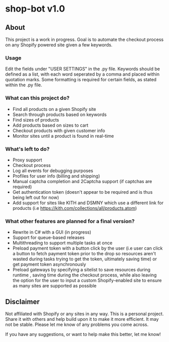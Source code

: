 # shop-bot v1.0

## About
This project is a work in progress. Goal is to automate the checkout process on any Shopify powered site given a few keywords. 

### Usage
Edit the fields under "USER SETTINGS" in the .py file. Keywords should be defined as a list, with each word seperated by a comma and placed within quotation marks. Some formatting is required for certain fields, as stated within the .py file.

### What can this project do?
* Find all products on a given Shopify site
* Search through products based on keywords
* Find sizes of products
* Add products based on sizes to cart
* Checkout products with given customer info
* Monitor sites until a product is found in real-time

### What's left to do?
* Proxy support
* Checkout process
* Log all events for debugging purposes
* Profiles for user info (billing and shipping)
* Manual captcha completion and 2Captcha support (if captchas are required)
* Get authentication token (doesn't appear to be required and is thus being left out for now)
* Add support for sites like KITH and DSMNY which use a different link for
products (i.e https://kith.com/collections/all/products.atom)

### What other features are planned for a final version?
* Rewrite in C# with a GUI (in progress)
* Support for queue-based releases
* Multithreading to support multiple tasks at once
* Preload payment token with a button click by the user (i.e user can click a button to fetch payment token prior to the drop so resources aren't wasted during tasks trying to get the token, ultimately saving time) or get payment token asynchronously
* Preload gateways by specifying a sitelist to save resources during runtime , saving time during the checkout process, while also leaving the option for the user to input a custom Shopify-enabled site to ensure as many sites are supported as possible

## Disclaimer
Not affiliated with Shopify or any sites in any way. This is a personal project. Share it with others and help build upon it to make it more efficient. 
It may not be stable. Please let me know of any problems you come across.

If you have any suggestions, or want to help make this better, let me know!
